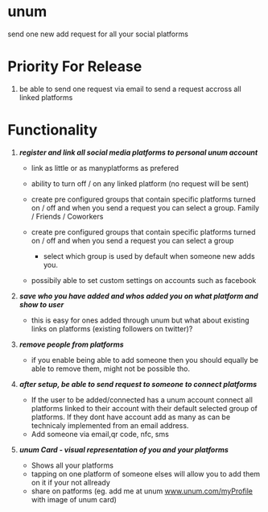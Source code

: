 # unum
send one new add request for all your social platforms

# Priority For Release

1. be able to send one request via email to send a request accross all linked platforms 

# Functionality
 
1. ***register and link all social media platforms to personal unum account***
   * link as little or as manyplatforms as prefered
   * ability to turn off / on any linked platform (no request will be sent)
   * create pre configured groups that contain specific platforms turned on / off and when you send a request you can select a group. Family / Friends / Coworkers
   * create pre configured groups that contain specific platforms turned on / off and when you send a request you can select a group
       * select which group is used by default when someone new adds you.
          
    * possibily able to set custom settings on accounts such as facebook
    
3. ***save who you have added and whos added you on what platform and show to user***
    * this is easy for ones added through unum but what about existing links on platforms (existing followers on twitter)?
    
3. ***remove people from platforms***
    * if you enable being able to add someone then you should equally be able to remove them, might not be possible tho.
    
4. ***after setup, be able to send request to someone to connect platforms***
    * If the user to be added/connected has a unum account connect all platforms linked to their account with their default selected group of platforms. If they dont have account add as many as can be technicaly implemented from an email address.
     * Add someone via email,qr code, nfc, sms
    

4. ***unum Card - visual representation of you and your platforms***
    * Shows all your platforms
    * tapping on one platform of someone elses will allow you to add them on it if your not allready
    * share on patforms (eg. add me at unum www.unum.com/myProfile with image of unum card)
    
    
